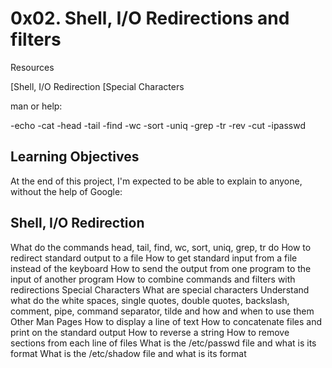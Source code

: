 # 0x02. Shell, I/O Redirections and filters


Resources

[Shell, I/O Redirection
[Special Characters

man or help:

-echo
-cat
-head
-tail
-find
-wc
-sort
-uniq
-grep
-tr
-rev
-cut
-ipasswd

## Learning Objectives

At the end of this project, I'm  expected to be able to explain to anyone, without the help of Google:

## Shell, I/O Redirection

What do the commands head, tail, find, wc, sort, uniq, grep, tr do
How to redirect standard output to a file
How to get standard input from a file instead of the keyboard
How to send the output from one program to the input of another program
How to combine commands and filters with redirections
Special Characters
What are special characters
Understand what do the white spaces, single quotes, double quotes, backslash, comment, pipe, command separator, tilde and how and when to use them
Other Man Pages
How to display a line of text
How to concatenate files and print on the standard output
How to reverse a string
How to remove sections from each line of files
What is the /etc/passwd file and what is its format
What is the /etc/shadow file and what is its format
